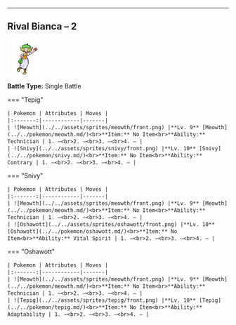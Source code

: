 ---

## Rival Bianca – 2

![Rival Bianca – 2](../../assets/important_trainers/bianca.png)

**Battle Type:** Single Battle

=== "Tepig"

    | Pokemon | Attributes | Moves |
    |:-------:|------------|-------|
    | ![Meowth](../../assets/sprites/meowth/front.png) |**Lv. 9** [Meowth](../../pokemon/meowth.md/)<br>**Item:** No Item<br>**Ability:** Technician | 1. —<br>2. —<br>3. —<br>4. — |
    | ![Snivy](../../assets/sprites/snivy/front.png) |**Lv. 10** [Snivy](../../pokemon/snivy.md/)<br>**Item:** No Item<br>**Ability:** Contrary | 1. —<br>2. —<br>3. —<br>4. — |
    

=== "Snivy"

    | Pokemon | Attributes | Moves |
    |:-------:|------------|-------|
    | ![Meowth](../../assets/sprites/meowth/front.png) |**Lv. 9** [Meowth](../../pokemon/meowth.md/)<br>**Item:** No Item<br>**Ability:** Technician | 1. —<br>2. —<br>3. —<br>4. — |
    | ![Oshawott](../../assets/sprites/oshawott/front.png) |**Lv. 10** [Oshawott](../../pokemon/oshawott.md/)<br>**Item:** No Item<br>**Ability:** Vital Spirit | 1. —<br>2. —<br>3. —<br>4. — |
    

=== "Oshawott"

    | Pokemon | Attributes | Moves |
    |:-------:|------------|-------|
    | ![Meowth](../../assets/sprites/meowth/front.png) |**Lv. 9** [Meowth](../../pokemon/meowth.md/)<br>**Item:** No Item<br>**Ability:** Technician | 1. —<br>2. —<br>3. —<br>4. — |
    | ![Tepig](../../assets/sprites/tepig/front.png) |**Lv. 10** [Tepig](../../pokemon/tepig.md/)<br>**Item:** No Item<br>**Ability:** Adaptability | 1. —<br>2. —<br>3. —<br>4. — |
    

